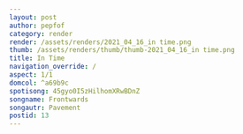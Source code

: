 ```yaml
---
layout: post
author: pepfof
category: render
render: /assets/renders/2021_04_16_in time.png
thumb: /assets/renders/thumb/thumb-2021_04_16_in time.png
title: In Time
navigation_override: /
aspect: 1/1
domcol: ^a69b9c
spotisong: 45gyo0I5zHilhomXRwBDnZ
songname: Frontwards
songautr: Pavement
postid: 13
---
```


<!--USER BEGIN 1-->

<!--USER END 1-->

<!--more-->
<!--USER BEGIN 2-->

<!--USER END 2-->


